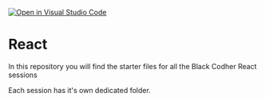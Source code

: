[![Open in Visual Studio Code](https://classroom.github.com/assets/open-in-vscode-f059dc9a6f8d3a56e377f745f24479a46679e63a5d9fe6f495e02850cd0d8118.svg)](https://classroom.github.com/online_ide?assignment_repo_id=7018775&assignment_repo_type=AssignmentRepo)
# React

In this repository you will find the starter files for all the Black Codher React sessions

Each session has it's own dedicated folder.